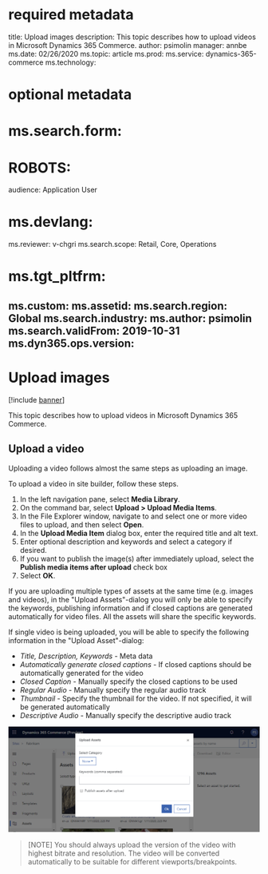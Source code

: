 # required metadata

title: Upload images
description: This topic describes how to upload videos in Microsoft Dynamics 365 Commerce.
author: psimolin
manager: annbe
ms.date: 02/26/2020
ms.topic: article
ms.prod: 
ms.service: dynamics-365-commerce
ms.technology: 

# optional metadata

# ms.search.form: 
# ROBOTS: 
audience: Application User
# ms.devlang: 
ms.reviewer: v-chgri
ms.search.scope: Retail, Core, Operations
# ms.tgt_pltfrm: 
ms.custom: 
ms.assetid: 
ms.search.region: Global
ms.search.industry: 
ms.author: psimolin
ms.search.validFrom: 2019-10-31
ms.dyn365.ops.version: 
---

# Upload images

[!include [banner](../includes/banner.md)]

This topic describes how to upload videos in Microsoft Dynamics 365 Commerce.

## Upload a video

Uploading a video follows almost the same steps as uploading an image.

To upload a video in site builder, follow these steps.

1. In the left navigation pane, select **Media Library**.
1. On the command bar, select **Upload \> Upload Media Items**.
1. In the File Explorer window, navigate to and select one or more video files to upload, and then select **Open**.
1. In the **Upload Media Item** dialog box, enter the required title and alt text.
1. Enter optional description and keywords and select a category if desired. 
1. If you want to publish the image(s) after immediately upload, select the **Publish media items after upload** check box
1. Select **OK**.

If you are uploading multiple types of assets at the same time (e.g. images and videos), in the "Upload Assets"-dialog you will only be able to specify the keywords, publishing information and if closed captions are generated automatically for video files. All the assets will share the specific keywords.

If single video is being uploaded, you will be able to specify the following information in the "Upload Asset"-dialog:
* *Title, Description, Keywords* - Meta data
* *Automatically generate closed captions* - If closed captions should be automatically generated for the video
* *Closed Caption* - Manually specify the closed captions to be used
* *Regular Audio* - Manually specify the regular audio track
* *Thumbnail* - Specify the thumbnail for the video. If not specified, it will be generated automatically
* *Descriptive Audio* - Manually specify the descriptive audio track

![Video](./media/dam-screenshot4.png)

> [NOTE]
> You should always upload the version of the video with highest bitrate and resolution. The video will be converted automatically to be suitable for different viewports/breakpoints.
